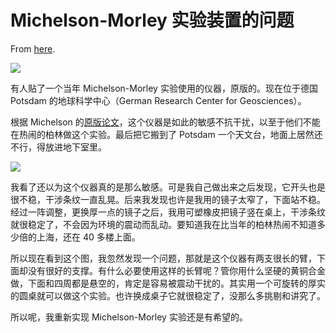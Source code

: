 # Michelson-Morley 实验装置的问题

From [here](https://yinwang1.substack.com/p/michelson-morley).

![](https://substackcdn.com/image/fetch/w_1456,c_limit,f_auto,q_auto:good,fl_progressive:steep/https%3A%2F%2Fbucketeer-e05bbc84-baa3-437e-9518-adb32be77984.s3.amazonaws.com%2Fpublic%2Fimages%2F58b09a3b-dd74-4969-b133-59fc0145251f_1440x1080.png)

有人贴了一个当年 Michelson-Morley 实验使用的仪器，原版的。现在位于德国 Potsdam 的地球科学中心（German Research Center for Geosciences）。

<span>根据 Michelson 的</span>[原版论文](https://zenodo.org/record/1450060/files/article.pdf)<span>，这个仪器是如此的敏感不抗干扰，以至于他们不能在热闹的柏林做这个实验。最后把它搬到了 Potsdam 一个天文台，地面上居然还不行，得放进地下室里。</span>

![](https://substackcdn.com/image/fetch/w_1456,c_limit,f_auto,q_auto:good,fl_progressive:steep/https%3A%2F%2Fbucketeer-e05bbc84-baa3-437e-9518-adb32be77984.s3.amazonaws.com%2Fpublic%2Fimages%2F8d003ce2-c8c8-434b-9df3-092ad1c7a532_1009x1185.jpeg)

我看了还以为这个仪器真的是那么敏感。可是我自己做出来之后发现，它开头也是很不稳，干涉条纹一直乱晃。后来我发现也许是我用的镜子太窄了，下面站不稳。经过一阵调整，更换厚一点的镜子之后，我用可塑橡皮把镜子竖在桌上，干涉条纹就很稳定了，不会因为环境的震动而乱动。要知道我在比当年的柏林热闹不知道多少倍的上海，还在 40 多楼上面。

所以现在看到这个图，我忽然发现一个问题，那就是这个仪器有两支很长的臂，下面却没有很好的支撑。有什么必要使用这样的长臂呢？管你用什么坚硬的黄铜合金做，下面和四周都是悬空的，肯定是容易被震动干扰的。其实用一个可旋转的厚实的圆桌就可以做这个实验。也许换成桌子它就很稳定了，没那么多挑剔和讲究了。

所以呢，我重新实现 Michelson-Morley 实验还是有希望的。
